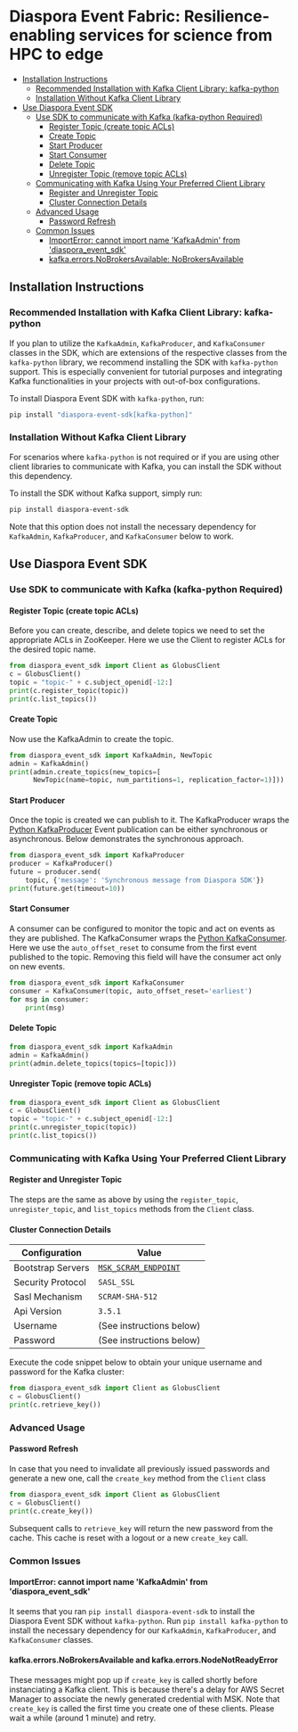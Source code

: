 <h1>Diaspora Event Fabric: Resilience-enabling services for science from HPC to edge</h1>

- [Installation Instructions](#installation-instructions)
  - [Recommended Installation with Kafka Client Library: kafka-python](#recommended-installation-with-kafka-client-library-kafka-python)
  - [Installation Without Kafka Client Library](#installation-without-kafka-client-library)
- [Use Diaspora Event SDK](#use-diaspora-event-sdk)
  - [Use SDK to communicate with Kafka (kafka-python Required)](#use-sdk-to-communicate-with-kafka-kafka-python-required)
    - [Register Topic (create topic ACLs)](#register-topic-create-topic-acls)
    - [Create Topic](#create-topic)
    - [Start Producer](#start-producer)
    - [Start Consumer](#start-consumer)
    - [Delete Topic](#delete-topic)
    - [Unregister Topic (remove topic ACLs)](#unregister-topic-remove-topic-acls)
  - [Communicating with Kafka Using Your Preferred Client Library](#communicating-with-kafka-using-your-preferred-client-library)
    - [Register and Unregister Topic](#register-and-unregister-topic)
    - [Cluster Connection Details](#cluster-connection-details)
  - [Advanced Usage](#advanced-usage)
    - [Password Refresh](#password-refresh)
  - [Common Issues](#common-issues)
    - [ImportError: cannot import name 'KafkaAdmin' from 'diaspora\_event\_sdk'](#importerror-cannot-import-name-kafkaadmin-from-diaspora_event_sdk)
    - [kafka.errors.NoBrokersAvailable: NoBrokersAvailable](#kafkaerrorsnobrokersavailable-nobrokersavailable)

## Installation Instructions
### Recommended Installation with Kafka Client Library: kafka-python
If you plan to utilize the `KafkaAdmin`, `KafkaProducer`, and `KafkaConsumer` classes in the SDK, which are extensions of the respective classes from the `kafka-python` library, we recommend installing the SDK with `kafka-python` support. This is especially convenient for tutorial purposes and integrating Kafka functionalities in your projects with out-of-box configurations.

To install Diaspora Event SDK with `kafka-python`, run:
```bash
pip install "diaspora-event-sdk[kafka-python]"
```

### Installation Without Kafka Client Library
For scenarios where `kafka-python` is not required or if you are using other client libraries to communicate with Kafka, you can install the SDK without this dependency.

To install the SDK without Kafka support, simply run:
```bash
pip install diaspora-event-sdk
```
Note that this option does not install the necessary dependency for `KafkaAdmin`, `KafkaProducer`, and `KafkaConsumer` below to work.

## Use Diaspora Event SDK
### Use SDK to communicate with Kafka (kafka-python Required)

#### Register Topic (create topic ACLs)

Before you can create, describe, and delete topics we need to set the appropriate ACLs in ZooKeeper. Here we use the Client to register ACLs for the desired topic name.

```python
from diaspora_event_sdk import Client as GlobusClient
c = GlobusClient()
topic = "topic-" + c.subject_openid[-12:]
print(c.register_topic(topic))
print(c.list_topics())
```

#### Create Topic

Now use the KafkaAdmin to create the topic.

```python
from diaspora_event_sdk import KafkaAdmin, NewTopic 
admin = KafkaAdmin()
print(admin.create_topics(new_topics=[
      NewTopic(name=topic, num_partitions=1, replication_factor=1)]))
```

#### Start Producer

Once the topic is created we can publish to it. The KafkaProducer wraps the [Python KafkaProducer](https://kafka-python.readthedocs.io/en/master/apidoc/KafkaProducer.html) Event publication can be either synchronous or asynchronous. Below demonstrates the synchronous approach. 

```python
from diaspora_event_sdk import KafkaProducer
producer = KafkaProducer()
future = producer.send(
    topic, {'message': 'Synchronous message from Diaspora SDK'})
print(future.get(timeout=10))
```

#### Start Consumer

A consumer can be configured to monitor the topic and act on events as they are published. The KafkaConsumer wraps the [Python KafkaConsumer](https://kafka-python.readthedocs.io/en/master/apidoc/KafkaConsumer.html). Here we use the `auto_offset_reset` to consume from the first event published to the topic. Removing this field will have the consumer act only on new events.

```python
from diaspora_event_sdk import KafkaConsumer
consumer = KafkaConsumer(topic, auto_offset_reset='earliest')
for msg in consumer:
    print(msg)
```

#### Delete Topic
```python
from diaspora_event_sdk import KafkaAdmin
admin = KafkaAdmin()
print(admin.delete_topics(topics=[topic]))
```

#### Unregister Topic (remove topic ACLs)
```python
from diaspora_event_sdk import Client as GlobusClient
c = GlobusClient()
topic = "topic-" + c.subject_openid[-12:]
print(c.unregister_topic(topic))
print(c.list_topics())
```

### Communicating with Kafka Using Your Preferred Client Library

#### Register and Unregister Topic
The steps are the same as above by using the `register_topic`, `unregister_topic`, and `list_topics` methods from the `Client` class.

#### Cluster Connection Details
| Configuration     | Value                                                               |
| ----------------- | ------------------------------------------------------------------- |
| Bootstrap Servers | [`MSK_SCRAM_ENDPOINT`](/diaspora_event_sdk/sdk/_environments.py#L6) |
| Security Protocol | `SASL_SSL`                                                          |
| Sasl Mechanism    | `SCRAM-SHA-512`                                                     |
| Api Version       | `3.5.1`                                                             |
| Username          | (See instructions below)                                            |
| Password          | (See instructions below)                                            |

Execute the code snippet below to obtain your unique username and password for the Kafka cluster:
```python
from diaspora_event_sdk import Client as GlobusClient
c = GlobusClient()
print(c.retrieve_key())
```

### Advanced Usage

#### Password Refresh
In case that you need to invalidate all previously issued passwords and generate a new one, call the `create_key` method from the `Client` class
```python
from diaspora_event_sdk import Client as GlobusClient
c = GlobusClient()
print(c.create_key())
```
Subsequent calls to `retrieve_key` will return the new password from the cache. This cache is reset with a logout or a new `create_key` call.

### Common Issues

#### ImportError: cannot import name 'KafkaAdmin' from 'diaspora_event_sdk'

It seems that you ran `pip install diaspora-event-sdk` to install the Diaspora Event SDK without `kafka-python`. Run `pip install kafka-python` to install the necessary dependency for our `KafkaAdmin`, `KafkaProducer`, and `KafkaConsumer` classes.

#### kafka.errors.NoBrokersAvailable and kafka.errors.NodeNotReadyError
These messages might pop up if `create_key` is called shortly before instanciating a Kafka client. This is because there's a delay for AWS Secret Manager to associate the newly generated credential with MSK. Note that `create_key` is called the first time you create one of these clients. Please wait a while (around 1 minute) and retry.